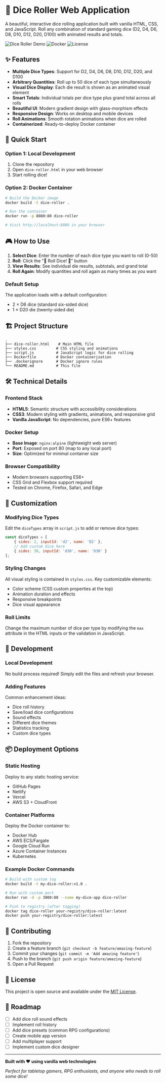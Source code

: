 # 🎲 Dice Roller Web Application

A beautiful, interactive dice rolling application built with vanilla HTML, CSS, and JavaScript. Roll any combination of standard gaming dice (D2, D4, D6, D8, D10, D12, D20, D100) with animated results and totals.

![Dice Roller Demo](https://img.shields.io/badge/Status-Ready-brightgreen)
![Docker](https://img.shields.io/badge/Docker-Supported-blue)
![License](https://img.shields.io/badge/License-MIT-yellow)

## ✨ Features

- **Multiple Dice Types**: Support for D2, D4, D6, D8, D10, D12, D20, and D100
- **Arbitrary Quantities**: Roll up to 50 dice of each type simultaneously
- **Visual Dice Display**: Each die result is shown as an animated visual element
- **Smart Totals**: Individual totals per dice type plus grand total across all rolls
- **Beautiful UI**: Modern gradient design with glass-morphism effects
- **Responsive Design**: Works on desktop and mobile devices
- **Roll Animations**: Smooth rotation animations when dice are rolled
- **Containerized**: Ready-to-deploy Docker container

## 🚀 Quick Start

### Option 1: Local Development
1. Clone the repository
2. Open `dice-roller.html` in your web browser
3. Start rolling dice!

### Option 2: Docker Container
```bash
# Build the Docker image
docker build -t dice-roller .

# Run the container
docker run -p 8080:80 dice-roller

# Visit http://localhost:8080 in your browser
```

## 🎮 How to Use

1. **Select Dice**: Enter the number of each dice type you want to roll (0-50)
2. **Roll**: Click the "🎲 Roll Dice! 🎲" button
3. **View Results**: See individual die results, subtotals, and grand total
4. **Roll Again**: Modify quantities and roll again as many times as you want

### Default Setup
The application loads with a default configuration:
- 2 × D6 dice (standard six-sided dice)
- 1 × D20 die (twenty-sided die)

## 🏗️ Project Structure

```
.
├── dice-roller.html    # Main HTML file
├── styles.css         # CSS styling and animations
├── script.js          # JavaScript logic for dice rolling
├── Dockerfile         # Docker containerization
├── .dockerignore      # Docker ignore rules
└── README.md          # This file
```

## 🛠️ Technical Details

### Frontend Stack
- **HTML5**: Semantic structure with accessibility considerations
- **CSS3**: Modern styling with gradients, animations, and responsive grid
- **Vanilla JavaScript**: No dependencies, pure ES6+ features

### Docker Setup
- **Base Image**: `nginx:alpine` (lightweight web server)
- **Port**: Exposed on port 80 (map to any local port)
- **Size**: Optimized for minimal container size

### Browser Compatibility
- Modern browsers supporting ES6+
- CSS Grid and Flexbox support required
- Tested on Chrome, Firefox, Safari, and Edge

## 🎨 Customization

### Modifying Dice Types
Edit the `diceTypes` array in `script.js` to add or remove dice types:

```javascript
const diceTypes = [
    { sides: 2, inputId: 'd2', name: 'D2' },
    // Add custom dice here
    { sides: 30, inputId: 'd30', name: 'D30' }
];
```

### Styling Changes
All visual styling is contained in `styles.css`. Key customizable elements:
- Color scheme (CSS custom properties at the top)
- Animation duration and effects
- Responsive breakpoints
- Dice visual appearance

### Roll Limits
Change the maximum number of dice per type by modifying the `max` attribute in the HTML inputs or the validation in JavaScript.

## 🔧 Development

### Local Development
No build process required! Simply edit the files and refresh your browser.

### Adding Features
Common enhancement ideas:
- Dice roll history
- Save/load dice configurations
- Sound effects
- Different dice themes
- Statistics tracking
- Custom dice types

## 📦 Deployment Options

### Static Hosting
Deploy to any static hosting service:
- GitHub Pages
- Netlify
- Vercel
- AWS S3 + CloudFront

### Container Platforms
Deploy the Docker container to:
- Docker Hub
- AWS ECS/Fargate
- Google Cloud Run
- Azure Container Instances
- Kubernetes

### Example Docker Commands
```bash
# Build with custom tag
docker build -t my-dice-roller:v1.0 .

# Run with custom port
docker run -d -p 3000:80 --name my-dice-app dice-roller

# Push to registry (after tagging)
docker tag dice-roller your-registry/dice-roller:latest
docker push your-registry/dice-roller:latest
```

## 🤝 Contributing

1. Fork the repository
2. Create a feature branch (`git checkout -b feature/amazing-feature`)
3. Commit your changes (`git commit -m 'Add amazing feature'`)
4. Push to the branch (`git push origin feature/amazing-feature`)
5. Open a Pull Request

## 📝 License

This project is open source and available under the [MIT License](LICENSE).

## 🎯 Roadmap

- [ ] Add dice roll sound effects
- [ ] Implement roll history
- [ ] Add dice presets (common RPG configurations)
- [ ] Create mobile app version
- [ ] Add multiplayer support
- [ ] Implement custom dice designer

---

**Built with ❤️ using vanilla web technologies**

*Perfect for tabletop gamers, RPG enthusiasts, and anyone who needs to roll some dice!*